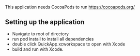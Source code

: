 This application needs CocoaPods to run https://cocoapods.org/

## Setting up the application
- Navigate to root of directory
- run pod install to install all dependencies
- double click QuickApp.xcworkspace to open with Xcode
- build and run with Xcode.